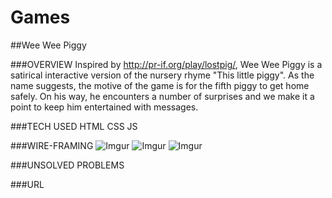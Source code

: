 # Games

##Wee Wee Piggy

###OVERVIEW
Inspired by http://pr-if.org/play/lostpig/, Wee Wee Piggy is a satirical interactive version of the nursery
rhyme "This little piggy".
As the name suggests, the motive of the game is for the fifth piggy to get home safely. On his way, he encounters a number of surprises and we make it a point to keep him entertained with messages.

###TECH USED
HTML
CSS
JS

###WIRE-FRAMING
![Imgur](http://i.imgur.com/G5v7Pmc.jpg)
![Imgur](http://i.imgur.com/rgYoR9i.jpg)
![Imgur](http://i.imgur.com/FEC8FjL.jpg)

###UNSOLVED PROBLEMS


###URL
